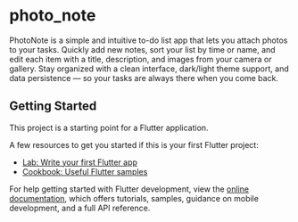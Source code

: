 # photo_note

PhotoNote is a simple and intuitive to-do list app that lets you attach photos to your tasks. Quickly add new notes, sort your list by time or name, and edit each item with a title, description, and images from your camera or gallery. Stay organized with a clean interface, dark/light theme support, and data persistence — so your tasks are always there when you come back.

## Getting Started

This project is a starting point for a Flutter application.

A few resources to get you started if this is your first Flutter project:

- [Lab: Write your first Flutter app](https://docs.flutter.dev/get-started/codelab)
- [Cookbook: Useful Flutter samples](https://docs.flutter.dev/cookbook)

For help getting started with Flutter development, view the
[online documentation](https://docs.flutter.dev/), which offers tutorials,
samples, guidance on mobile development, and a full API reference.